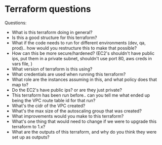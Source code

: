 
# Terraform questions
Questions:
- What is this terraform doing in general?
- Is this a good structure for this terraform?
- What if the code needs to run for different environments (dev, qa, prod)..  how would you restructure this to make that possible?
- How can this be more secure/hardened?  (EC2's shouldn't have public ips, put them in a private subnet, shouldn't use port 80, aws creds in vars file, )
- What version of terraform is this using?
- What credentials are used when running this terraform?
- What role are the instances assuming in this, and what policy does that map to?
- Do the EC2's have public ips? or are they just private?
- This terraform has been run before.. can you tell me what ended up being the VPC route table id for that run?
- What's the cidr of the VPC created?
- What's the max size of the autoscaling group that was created?
- What improvements would you make to this terraform?
- What's one thing that would need to change if we were to upgrade this terraform to 1.x?
- What are the outputs of this terraform, and why do you think they were set up as outputs?
